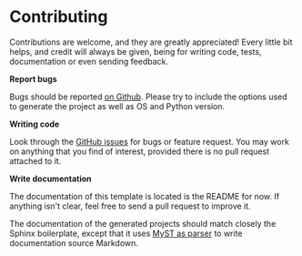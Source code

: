 # Contributing

Contributions are welcome, and they are greatly appreciated! Every little bit helps, and credit will always be given, being for writing code, tests, documentation or even sending feedback.

**Report bugs**

Bugs should be reported [on Github](https://github.com/markm-io/pypackage-template/issues). Please try to include the options used to generate the project as well as OS and Python version.

**Writing code**

Look through the [GitHub issues](https://github.com/markm-io/pypackage-template/issues) for bugs or feature request. You may work on anything that you find of interest, provided there is no pull request attached to it.

**Write documentation**

The documentation of this template is located is the README for now. If anything isn't clear, feel free to send a pull request to improve it.

The documentation of the generated projects should match closely the Sphinx boilerplate, except that it uses [MyST as parser](https://myst-parser.readthedocs.io) to write documentation source Markdown.
